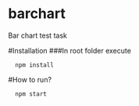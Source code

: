 # barchart
Bar  chart  test  task

#Installation
###In root folder execute
  ```
    npm install
  ```
 #How to run?
  ```
    npm start
  ```
